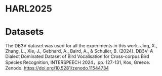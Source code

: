 # HARL2025

# Datasets
The DB3V dataset was used for all the experiments in this work. 
Jing, X., Zhang, L., Xie, J., Gebhard, A., Baird, A., & Schuller, B. (2024). DB3V: A Dialect Dominated Dataset of Bird Vocalisation for Cross-corpus Bird Species Recognition, INTERSPEECH 2024，pp. 127-131, Kos, Greece. 
Zenodo. https://doi.org/10.5281/zenodo.11544734
